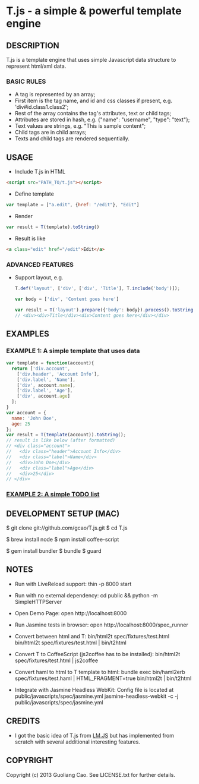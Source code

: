# T.js - a simple & powerful template engine

## DESCRIPTION

T.js is a template engine that uses simple Javascript data structure to
represent html/xml data.

### BASIC RULES

* A tag is represented by an array;
* First item is the tag name, and id and css classes if present, e.g.
  'div#id.class1.class2';
* Rest of the array contains the tag's attributes, text or child tags;
* Attributes are stored in hash, e.g. {"name": "username", "type": "text"};
* Text values are strings, e.g. "This is sample content";
* Child tags are in child arrays;
* Texts and child tags are rendered sequentially.

## USAGE

* Include T.js in HTML
```html
<script src="PATH_TO/t.js"></script>
```

* Define template
```javascript
var template = ["a.edit", {href: "/edit"}, "Edit"]
```

* Render
```javascript
var result = T(template).toString()
```

* Result is like
```html
<a class="edit" href="/edit">Edit</a>
```

### ADVANCED FEATURES

* Support layout, e.g.
  ```javascript
  T.def('layout', ['div', ['div', 'Title'], T.include('body')]);

  var body = ['div', 'Content goes here']

  var result = T('layout').prepare({'body': body}).process().toString()
  // <div><div>Title</div><div>Content goes here</div></div>
  ```

## EXAMPLES

### EXAMPLE 1: A simple template that uses data
```javascript
var template = function(account){
  return ['div.account',
    ['div.header', 'Account Info'],
    ['div.label', 'Name'],
    ['div', account.name],
    ['div.label', 'Age'],
    ['div', account.age]
  ];
}
var account = {
  name: 'John Doe',
  age: 25
};
var result = T(template(account)).toString();
// result is like below (after formatted)
// <div class="account">
//   <div class="header">Account Info</div>
//   <div class="label">Name</div>
//   <div>John Doe</div>
//   <div class="label">Age</div>
//   <div>25</div>
// </div>
```

### [EXAMPLE 2: A simple TODO list](http://jsfiddle.net/gcao/gRzNP/)

## DEVELOPMENT SETUP (MAC)

$ git clone git://github.com/gcao/T.js.git
$ cd T.js

$ brew install node
$ npm install coffee-script

$ gem install bundler
$ bundle
$ guard

## NOTES

* Run with LiveReload support:
thin -p 8000 start

* Run with no external dependency:
cd public && python -m SimpleHTTPServer

* Open Demo Page:
open http://localhost:8000

* Run Jasmine tests in browser:
open http://localhost:8000/spec_runner

* Convert between html and T:
bin/html2t spec/fixtures/test.html
bin/html2t spec/fixtures/test.html | bin/t2html

* Convert T to CoffeeScript (js2coffee has to be installed):
bin/html2t spec/fixtures/test.html | js2coffee

* Convert haml to html to T template to html:
bundle exec bin/haml2erb spec/fixtures/test.haml | HTML_FRAGMENT=true bin/html2t | bin/t2html

* Integrate with Jasmine Headless WebKit:
Config file is located at public/javascripts/spec/jasmine.yml
jasmine-headless-webkit -c -j public/javascripts/spec/jasmine.yml

## CREDITS

* I got the basic idea of T.js from [LM.JS](https://github.com/rudenoise/LM.JS)
but has implemented from scratch with several additional interesting features.

## COPYRIGHT

Copyright (c) 2013 Guoliang Cao. See LICENSE.txt for further details.

